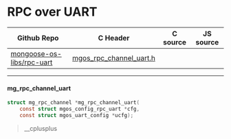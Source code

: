 # RPC over UART
| Github Repo | C Header | C source  | JS source |
| ----------- | -------- | --------  | ----------------- |
| [mongoose-os-libs/rpc-uart](https://github.com/mongoose-os-libs/rpc-uart) | [mgos_rpc_channel_uart.h](https://github.com/mongoose-os-libs/rpc-uart/blob/master/include/mgos_rpc_channel_uart.h) | &nbsp;  | &nbsp;         |




 ----- 
#### mg_rpc_channel_uart

```c
struct mg_rpc_channel *mg_rpc_channel_uart(
    const struct mgos_config_rpc_uart *cfg,
    const struct mgos_uart_config *ucfg);
```
>  __cplusplus 
